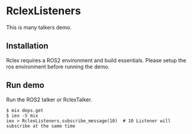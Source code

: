 # RclexListeners

This is many talkers demo.

## Installation
Rclex requires a ROS2 environment and build essentials.
Please setup the ros environment before running the demo.

## Run demo
Run the ROS2 talker or RclexTalker.

```
$ mix deps.get
$ iex -S mix
iex > RclexListeners.subscribe_message(10)  # 10 Listener will subscribe at the same time
```
